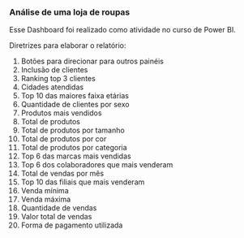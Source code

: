 ### Análise de uma loja de roupas

Esse Dashboard foi realizado como atividade no curso de Power BI.

Diretrizes para elaborar o relatório:
1. Botões para direcionar para outros painéis
2. Inclusão de clientes
3. Ranking top 3 clientes
4. Cidades atendidas
5. Top 10 das maiores faixa etárias
6. Quantidade de clientes por sexo
7. Produtos mais vendidos
8. Total de produtos
9. Total de produtos por tamanho
10. Total de produtos por cor
11. Total de produtos por categoria
12. Top 6 das marcas mais vendidas
13. Top 6 dos colaboradores que mais venderam
14. Total de vendas por mês
15. Top 10 das filiais que mais venderam
16. Venda mínima
17. Venda máxima
18. Quantidade de vendas
19. Valor total de vendas
20. Forma de pagamento utilizada
